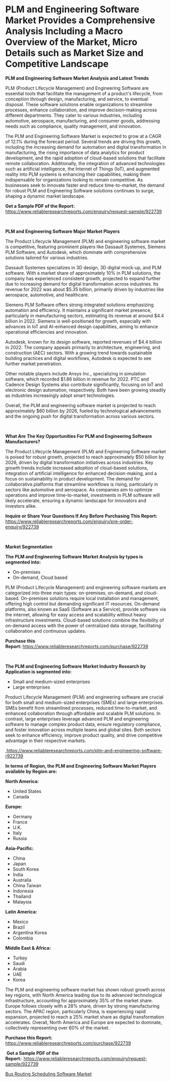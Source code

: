 <p><h1>PLM and Engineering Software Market Provides a Comprehensive Analysis Including a Macro Overview of the Market, Micro Details such as Market Size and Competitive Landscape</h1></p><p><strong>PLM and Engineering Software Market Analysis and Latest Trends</strong></p>
<p><p>PLM (Product Lifecycle Management) and Engineering Software are essential tools that facilitate the management of a product's lifecycle, from conception through design, manufacturing, and service, to eventual disposal. These software solutions enable organizations to streamline processes, enhance collaboration, and improve decision-making across different departments. They cater to various industries, including automotive, aerospace, manufacturing, and consumer goods, addressing needs such as compliance, quality management, and innovation.</p><p>The PLM and Engineering Software Market is expected to grow at a CAGR of 12.1% during the forecast period. Several trends are driving this growth, including the increasing demand for automation and digital transformation in manufacturing, the rising importance of data analytics for product development, and the rapid adoption of cloud-based solutions that facilitate remote collaboration. Additionally, the integration of advanced technologies such as artificial intelligence, the Internet of Things (IoT), and augmented reality into PLM systems is enhancing their capabilities, making them indispensable for organizations looking to remain competitive. As businesses seek to innovate faster and reduce time-to-market, the demand for robust PLM and Engineering Software solutions continues to surge, shaping a dynamic market landscape.</p></p>
<p><strong>Get a Sample PDF of the Report:&nbsp;</strong> <a href="https://www.reliableresearchreports.com/enquiry/request-sample/922739?utm_campaign=3257&utm_medium=2&utm_source=Github&utm_content=ia&utm_term=07032025&utm_id=plm-and-engineering-software">https://www.reliableresearchreports.com/enquiry/request-sample/922739</a></p>
<p>&nbsp;</p>
<p><strong>PLM and Engineering Software Major Market Players</strong></p>
<p><p>The Product Lifecycle Management (PLM) and engineering software market is competitive, featuring prominent players like Dassault Systemes, Siemens PLM Software, and Autodesk, which dominate with comprehensive solutions tailored for various industries. </p><p>Dassault Systemes specializes in 3D design, 3D digital mock-up, and PLM software. With a market share of approximately 10% in PLM solutions, the company has experienced consistent growth, projected to expand further due to increasing demand for digital transformation across industries. Its revenue for 2022 was about $5.35 billion, primarily driven by industries like aerospace, automotive, and healthcare.</p><p>Siemens PLM Software offers strong integrated solutions emphasizing automation and efficiency. It maintains a significant market presence, particularly in manufacturing sectors, estimating its revenue at around $4.4 billion in 2022. Siemens is well-positioned for growth, especially with advances in IoT and AI-enhanced design capabilities, aiming to enhance operational efficiencies and innovation.</p><p>Autodesk, known for its design software, reported revenues of $4.4 billion in 2022. The company appeals primarily to architecture, engineering, and construction (AEC) sectors. With a growing trend towards sustainable building practices and digital workflows, Autodesk is expected to see further market penetration.</p><p>Other notable players include Ansys Inc., specializing in simulation software, which recorded $1.86 billion in revenue for 2022. PTC and Cadence Design Systems also contribute significantly, focusing on IoT and electronic design automation, respectively. Both have been growing steadily as industries increasingly adopt smart technologies.</p><p>Overall, the PLM and engineering software market is projected to reach approximately $60 billion by 2026, fueled by technological advancements and the ongoing push for digital transformation across various sectors.</p></p>
<p>&nbsp;</p>
<p><strong>What Are The Key Opportunities For PLM and Engineering Software Manufacturers?</strong></p>
<p><p>The Product Lifecycle Management (PLM) and Engineering Software market is poised for robust growth, projected to reach approximately $50 billion by 2026, driven by digital transformation initiatives across industries. Key growth trends include increased adoption of cloud-based solutions, integration of artificial intelligence for enhanced decision-making, and a focus on sustainability in product development. The demand for collaborative platforms that streamline workflows is rising, particularly in sectors like automotive and aerospace. As companies aim to optimize operations and improve time-to-market, investments in PLM software will likely accelerate, ensuring a dynamic landscape for innovators and investors alike.</p></p>
<p><strong>Inquire or Share Your Questions If Any Before Purchasing This Report:</strong> <a href="https://www.reliableresearchreports.com/enquiry/pre-order-enquiry/922739?utm_campaign=3257&utm_medium=2&utm_source=Github&utm_content=ia&utm_term=07032025&utm_id=plm-and-engineering-software">https://www.reliableresearchreports.com/enquiry/pre-order-enquiry/922739</a></p>
<p>&nbsp;</p>
<p><strong>Market Segmentation</strong></p>
<p><strong>The PLM and Engineering Software Market Analysis by types is segmented into:</strong></p>
<p><ul><li>On-premises</li><li>On-demand, Cloud based</li></ul></p>
<p><p>PLM (Product Lifecycle Management) and engineering software markets are categorized into three main types: on-premises, on-demand, and cloud-based. On-premises solutions require local installation and management, offering high control but demanding significant IT resources. On-demand platforms, also known as SaaS (Software as a Service), provide software via the internet, allowing for easy access and scalability without heavy infrastructure investments. Cloud-based solutions combine the flexibility of on-demand access with the power of centralized data storage, facilitating collaboration and continuous updates.</p></p>
<p><strong>Purchase this Report:&nbsp;</strong><a href="https://www.reliableresearchreports.com/purchase/922739?utm_campaign=3257&utm_medium=2&utm_source=Github&utm_content=ia&utm_term=07032025&utm_id=plm-and-engineering-software">https://www.reliableresearchreports.com/purchase/922739</a></p>
<p>&nbsp;</p>
<p><strong>The PLM and Engineering Software Market Industry Research by Application is segmented into:</strong></p>
<p><ul><li>Small and medium-sized enterprises</li><li>Large enterprises</li></ul></p>
<p><p>Product Lifecycle Management (PLM) and engineering software are crucial for both small and medium-sized enterprises (SMEs) and large enterprises. SMEs benefit from streamlined processes, reduced time-to-market, and enhanced collaboration through affordable and scalable PLM solutions. In contrast, large enterprises leverage advanced PLM and engineering software to manage complex product data, ensure regulatory compliance, and foster innovation across multiple teams and global sites. Both sectors seek to enhance efficiency, improve product quality, and drive competitive advantage in their respective markets.</p></p>
<p><a href="https://www.reliableresearchreports.com/plm-and-engineering-software-r922739?utm_campaign=3257&utm_medium=2&utm_source=Github&utm_content=ia&utm_term=07032025&utm_id=plm-and-engineering-software">&nbsp;https://www.reliableresearchreports.com/plm-and-engineering-software-r922739</a></p>
<p><strong>In terms of Region, the PLM and Engineering Software Market Players available by Region are:</strong></p>
<p>
    <p> <strong> North America: </strong>
        <ul>
            <li>United States</li>
            <li>Canada</li>
        </ul>
        </p> 
    <p> <strong> Europe: </strong>
        <ul>
            <li>Germany</li>
            <li>France</li>
            <li>U.K.</li>
            <li>Italy</li>
            <li>Russia</li>
        </ul>
        </p> 
    <p> <strong> Asia-Pacific: </strong>
        <ul>
            <li>China</li>
            <li>Japan</li>
            <li>South Korea</li>
            <li>India</li>
            <li>Australia</li>
            <li>China Taiwan</li>
            <li>Indonesia</li>
            <li>Thailand</li>
            <li>Malaysia</li>
        </ul>
        </p> 
    <p> <strong> Latin America: </strong>
        <ul>
            <li>Mexico</li>
            <li>Brazil</li>
            <li>Argentina Korea</li>
            <li>Colombia</li>
        </ul>
        </p> 
    <p> <strong> Middle East & Africa: </strong>
        <ul>
            <li>Turkey</li>
            <li>Saudi</li>
            <li>Arabia</li>
            <li>UAE</li>
            <li>Korea</li>
        </ul>
    </p>
    </p>
<p><p>The PLM and engineering software market has shown robust growth across key regions, with North America leading due to its advanced technological infrastructure, accounting for approximately 35% of the market share. Europe follows closely with a 28% share, driven by strong manufacturing sectors. The APAC region, particularly China, is experiencing rapid expansion, projected to reach a 25% market share as digital transformation accelerates. Overall, North America and Europe are expected to dominate, collectively representing over 60% of the market.</p></p>
<p><strong>Purchase this Report: </strong><a href="https://www.reliableresearchreports.com/purchase/922739?utm_campaign=3257&utm_medium=2&utm_source=Github&utm_content=ia&utm_term=07032025&utm_id=plm-and-engineering-software">https://www.reliableresearchreports.com/purchase/922739</a></p>
<p>&nbsp;<strong>Get a Sample PDF of the Report:&nbsp;&nbsp;</strong><a href="https://www.reliableresearchreports.com/enquiry/request-sample/922739?utm_campaign=3257&utm_medium=2&utm_source=Github&utm_content=ia&utm_term=07032025&utm_id=plm-and-engineering-software">https://www.reliableresearchreports.com/enquiry/request-sample/922739</a></p>
<p><strong></strong></p>
<p><p><a href="https://github.com/osamhcombre/Market-Research-Report-List-1/blob/main/bus-routing-scheduling-software-market.md?utm_campaign=3257&utm_medium=2&utm_source=Github&utm_content=ia&utm_term=07032025&utm_id=plm-and-engineering-software">Bus Routing Scheduling Software Market</a></p></p>